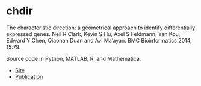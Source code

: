 # chdir

The characteristic direction: a geometrical approach to identify differentially expressed genes. Neil R Clark, Kevin S Hu, Axel S Feldmann, Yan Kou, Edward Y Chen, Qiaonan Duan and Avi Ma’ayan. BMC Bioinformatics 2014, 15:79.

Source code in Python, MATLAB, R, and Mathematica.

- [Site](http://maayanlab.net/CD/)
- [Publication](http://www.biomedcentral.com/1471-2105/15/79/abstract)
